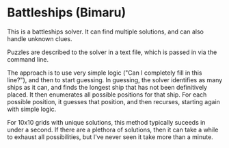 Battleships (Bimaru)
====================

This is a battleships solver. It can find multiple solutions, and can also handle unknown clues.

Puzzles are described to the solver in a text file, which is passed in via the command line.

The approach is to use very simple logic ("Can I completely fill in this line?"), and then to start guessing. In guessing, the solver identifies as many ships as it can, and finds the longest ship that has not been definitively placed. It then enumerates all possible positions for that ship. For each possible position, it guesses that position, and then recurses, starting again with simple logic.

For 10x10 grids with unique solutions, this method typically suceeds in under a second. If there are a plethora of solutions, then it can take a while to exhaust all possibilities, but I've never seen it take more than a minute.

